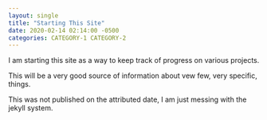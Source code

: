```yaml
---
layout: single
title: "Starting This Site"
date: 2020-02-14 02:14:00 -0500
categories: CATEGORY-1 CATEGORY-2
---
```


I am starting this site as a way to keep track of progress on various projects. 

This will be a very good source of information about vew few, very specific, things. 

This was not published on the attributed date, I am just messing with the jekyll system.
